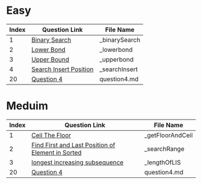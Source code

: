 # Easy

| Index | Question Link | File Name |
|-------|--------------|-----------|
|   1   | [Binary Search](https://leetcode.com/problems/binary-search/description/) | _binarySearch |
|   2   | [Lower Bond](https://www.naukri.com/code360/problems/lower-bound_8165382) | _lowerbond |
|   3   | [Upper Bound](https://www.naukri.com/code360/problems/implement-upper-bound_8165383) | _upperbond |
|   4   | [Search Insert Position](https://leetcode.com/problems/search-insert-position/description/) | _searchInsert |
|   20   | [Question 4](https://www.example.com/question4) | question4.md |




# Meduim

| Index | Question Link | File Name |
|-------|--------------|-----------|
|   1   | [Ceil The Floor](https://www.naukri.com/code360/problems/ceiling-in-a-sorted-array_1825401) | _getFloorAndCeil |
|   2   | [Find First and Last Position of Element in Sorted](https://leetcode.com/problems/find-first-and-last-position-of-element-in-sorted-array/) | _searchRange |
|   3   | [longest increasing subsequence](https://leetcode.com/problems/longest-increasing-subsequence) | _lengthOfLIS |
|   20   | [Question 4](https://www.example.com/question4) | question4.md |